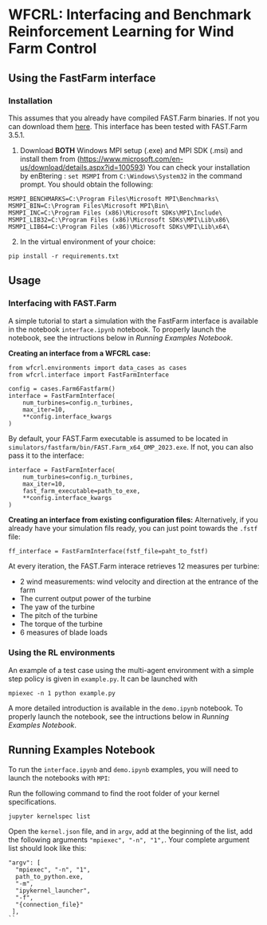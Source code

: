 # WFCRL: Interfacing and Benchmark Reinforcement Learning for Wind Farm Control

## Using the FastFarm interface

### Installation

This assumes that you already have compiled FAST.Farm binaries. If not you can download them [here](https://github.com/OpenFAST/openfast/releases/tag/v3.5.1). This interface has been tested with FAST.Farm 3.5.1.

1. Download **BOTH** Windows MPI setup (.exe) and MPI SDK (.msi) and install them from (https://www.microsoft.com/en-us/download/details.aspx?id=100593)
You can check your installation by enBtering : `set MSMPI` from `C:\Windows\System32` in the command prompt. You should obtain the following:

```
MSMPI_BENCHMARKS=C:\Program Files\Microsoft MPI\Benchmarks\
MSMPI_BIN=C:\Program Files\Microsoft MPI\Bin\
MSMPI_INC=C:\Program Files (x86)\Microsoft SDKs\MPI\Include\
MSMPI_LIB32=C:\Program Files (x86)\Microsoft SDKs\MPI\Lib\x86\
MSMPI_LIB64=C:\Program Files (x86)\Microsoft SDKs\MPI\Lib\x64\
```

2. In the virtual environment of your choice:
```
pip install -r requirements.txt
```

## Usage

### Interfacing with FAST.Farm

A simple tutorial to start a simulation with the FastFarm interface is available in the notebook `interface.ipynb` notebook. To properly launch the notebook, see the intructions below in *Running Examples Notebook*.

**Creating an interface from a WFCRL case:**

```
from wfcrl.environments import data_cases as cases
from wfcrl.interface import FastFarmInterface

config = cases.Farm6Fastfarm()
interface = FastFarmInterface(
    num_turbines=config.n_turbines,
    max_iter=10,
    **config.interface_kwargs
)
```

By default, your FAST.Farm executable is assumed to be located in `simulators/fastfarm/bin/FAST.Farm_x64_OMP_2023.exe`. If not, you can also pass it to the interface:

```
interface = FastFarmInterface(
    num_turbines=config.n_turbines,
    max_iter=10,
    fast_farm_executable=path_to_exe,
    **config.interface_kwargs
)
```


**Creating an interface from existing configuration files:**
Alternatively, if you already have your simulation fils ready, you can just point towards the `.fstf` file:
```
ff_interface = FastFarmInterface(fstf_file=paht_to_fstf)
```


At every iteration, the FAST.Farm interace retrieves 12 measures per turbine:
- 2 wind measurements: wind velocity and direction at the entrance of the farm
- The current output power of the turbine
- The yaw of the turbine
- The pitch of the turbine
- The torque of the turbine
- 6 measures of blade loads

### Using the RL environments
An example of a test case using the multi-agent environment with a simple step policy is given in `example.py`. It can be launched with

```
mpiexec -n 1 python example.py
```

A more detailed introduction is available in the `demo.ipynb` notebook. To properly launch the notebook, see the intructions below in *Running Examples Notebook*.

## Running Examples Notebook

To run the `interface.ipynb` and `demo.ipynb` examples, you will need to launch the notebooks with `MPI`:

Run the following command to find the root folder of your kernel specifications.
```
jupyter kernelspec list
```

Open the `kernel.json` file, and in `argv`, add at the beginning of the list, add the following arguments `"mpiexec", "-n", "1",`. Your complete argument list should look like this:

```
"argv": [
  "mpiexec", "-n", "1",
  path_to_python.exe,
  "-m",
  "ipykernel_launcher",
  "-f",
  "{connection_file}"
 ],
``

